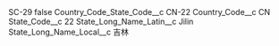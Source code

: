 <?xml version="1.0" encoding="UTF-8"?>
<CustomMetadata xmlns="http://soap.sforce.com/2006/04/metadata" xmlns:xsi="http://www.w3.org/2001/XMLSchema-instance" xmlns:xsd="http://www.w3.org/2001/XMLSchema">
    <label>SC-29</label>
    <protected>false</protected>
    <values>
        <field>Country_Code_State_Code__c</field>
        <value xsi:type="xsd:string">CN-22</value>
    </values>
    <values>
        <field>Country_Code__c</field>
        <value xsi:type="xsd:string">CN</value>
    </values>
    <values>
        <field>State_Code__c</field>
        <value xsi:type="xsd:string">22</value>
    </values>
    <values>
        <field>State_Long_Name_Latin__c</field>
        <value xsi:type="xsd:string">Jilin</value>
    </values>
    <values>
        <field>State_Long_Name_Local__c</field>
        <value xsi:type="xsd:string">吉林</value>
    </values>
</CustomMetadata>
